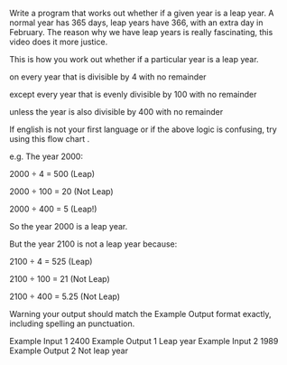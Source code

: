 Write a program that works out whether if a given year is a leap year. A normal year has 365 days, leap years have 366, with an extra day in February. The reason why we have leap years is really fascinating, this video does it more justice.

This is how you work out whether if a particular year is a leap year.

on every year that is divisible by 4 with no remainder

except every year that is evenly divisible by 100 with no remainder

unless the year is also divisible by 400 with no remainder

If english is not your first language or if the above logic is confusing, try using this flow chart .

e.g. The year 2000:

2000 ÷ 4 = 500 (Leap)

2000 ÷ 100 = 20 (Not Leap)

2000 ÷ 400 = 5 (Leap!)

So the year 2000 is a leap year.

But the year 2100 is not a leap year because:

2100 ÷ 4 = 525 (Leap)

2100 ÷ 100 = 21 (Not Leap)

2100 ÷ 400 = 5.25 (Not Leap)

Warning your output should match the Example Output format exactly, including spelling an punctuation.

Example Input 1
2400
Example Output 1
Leap year
Example Input 2
1989
Example Output 2
Not leap year

